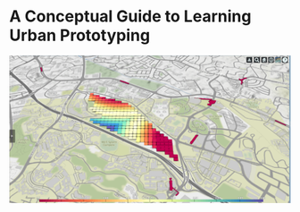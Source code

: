 # A Conceptual Guide to Learning Urban Prototyping

![](.gitbook/assets/dist_analysis_grid_dist_falsecolour%20%282%29.png)

